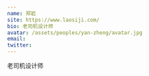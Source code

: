 ```yaml
---
name: 郑岩
site: https://www.laosiji.com/
bio: 老司机设计师
avatar: /assets/peoples/yan-zheng/avatar.jpg
email: 
twitter: 
---
```

老司机设计师
